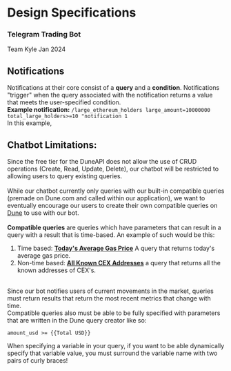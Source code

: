 # Design Specifications

### Telegram Trading Bot

Team Kyle Jan 2024

## Notifications
Notifications at their core consist of a **query** and a **condition**. Notifications "trigger" when the query associated with the notification returns a value that meets the user-specified condition. <br/>
**Example notification:**
``` /large_ethereum_holders large_amount=10000000 total_large_holders>=10 "notification 1 ```<br/>
In this example, 

## Chatbot Limitations:
Since the free tier for the DuneAPI does not allow the use of CRUD operations (Create, Read, Update, Delete), our chatbot will be restricted to allowing users to query existing queries. 
<br/>
<br/>
While our chatbot currently only queries with our built-in compatible queries (premade on Dune.com and called within our application), we want to eventually encourage our users to create their own compatible queries on [Dune](https://dune.com/browse/queries) to use with our bot.
<br/>
<br/>
**Compatible queries** are queries which have parameters that can result in a query with a result that is time-based. An example of such would be this:
<br/>
1. Time based: [**Today's Average Gas Price**](https://dune.com/queries/3429830) A query that returns today's average gas price.
2. Non-time based: [**All Known CEX Addresses**](https://dune.com/queries/3237025) a query that returns all the known addresses of CEX's.
<br/>
Since our bot notifies users of current movements in the market, queries must return results that return the most recent metrics that change with time. 
<br/>
Compatible queries also must be able to be fully specified with parameters that are written in the Dune query creator like so:

```
amount_usd >= {{Total USD}}
```
When specifying a variable in your query, if you want to be able dynamically specify that variable value, you must surround the variable name with two pairs of curly braces!
